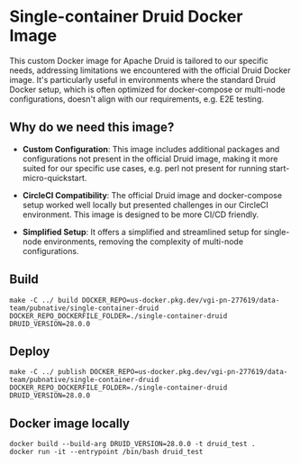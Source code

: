 # Single-container Druid Docker Image

This custom Docker image for Apache Druid is tailored to our specific needs, addressing limitations we encountered with
the official Druid Docker image. It's particularly useful in environments where the standard Druid Docker setup, which
is often optimized for docker-compose or multi-node configurations, doesn't align with our requirements, e.g. E2E
testing.

## Why do we need this image?

- **Custom Configuration**: This image includes additional packages and configurations not present in the official Druid
  image, making it more suited for our specific use cases, e.g. perl not present for running start-micro-quickstart.

- **CircleCI Compatibility**: The official Druid image and docker-compose setup worked well locally but presented
  challenges in our CircleCI environment. This image is designed to be more CI/CD friendly.

- **Simplified Setup**: It offers a simplified and streamlined setup for single-node environments, removing the
  complexity of multi-node configurations.

## Build

`make -C ../ build DOCKER_REPO=us-docker.pkg.dev/vgi-pn-277619/data-team/pubnative/single-container-druid DOCKER_REPO_DOCKERFILE_FOLDER=./single-container-druid DRUID_VERSION=28.0.0`

## Deploy

`make -C ../ publish DOCKER_REPO=us-docker.pkg.dev/vgi-pn-277619/data-team/pubnative/single-container-druid DOCKER_REPO_DOCKERFILE_FOLDER=./single-container-druid DRUID_VERSION=28.0.0`

## Docker image locally

```
docker build --build-arg DRUID_VERSION=28.0.0 -t druid_test .
docker run -it --entrypoint /bin/bash druid_test 
```
